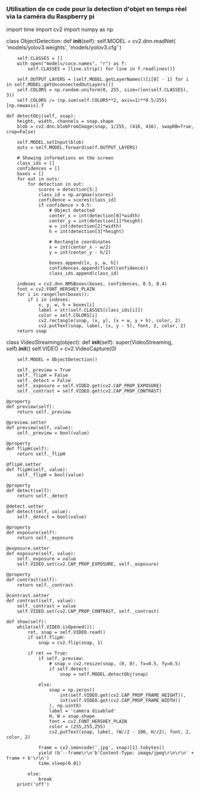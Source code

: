 ### Utilisation de ce code pour la detection d'objet en temps réel via la caméra du Raspberry pi

import time
import cv2
import numpy as np


class ObjectDetection:
    def __init__(self):
        self.MODEL = cv2.dnn.readNet(
            'models/yolov3.weights',
            'models/yolov3.cfg'
        )

        self.CLASSES = []
        with open("models/coco.names", "r") as f:
            self.CLASSES = [line.strip() for line in f.readlines()]

        self.OUTPUT_LAYERS = [self.MODEL.getLayerNames()[i[0] - 1] for i in self.MODEL.getUnconnectedOutLayers()]
        self.COLORS = np.random.uniform(0, 255, size=(len(self.CLASSES), 3))
        self.COLORS /= (np.sum(self.COLORS**2, axis=1)**0.5/255)[np.newaxis].T

    def detectObj(self, snap):
        height, width, channels = snap.shape
        blob = cv2.dnn.blobFromImage(snap, 1/255, (416, 416), swapRB=True, crop=False)

        self.MODEL.setInput(blob)
        outs = self.MODEL.forward(self.OUTPUT_LAYERS)

        # Showing informations on the screen
        class_ids = []
        confidences = []
        boxes = []
        for out in outs:
            for detection in out:
                scores = detection[5:]
                class_id = np.argmax(scores)
                confidence = scores[class_id]
                if confidence > 0.5:
                    # Object detected
                    center_x = int(detection[0]*width)
                    center_y = int(detection[1]*height)
                    w = int(detection[2]*width)
                    h = int(detection[3]*height)

                    # Rectangle coordinates
                    x = int(center_x - w/2)
                    y = int(center_y - h/2)

                    boxes.append([x, y, w, h])
                    confidences.append(float(confidence))
                    class_ids.append(class_id)

        indexes = cv2.dnn.NMSBoxes(boxes, confidences, 0.5, 0.4)
        font = cv2.FONT_HERSHEY_PLAIN
        for i in range(len(boxes)):
            if i in indexes:
                x, y, w, h = boxes[i]
                label = str(self.CLASSES[class_ids[i]])
                color = self.COLORS[i]
                cv2.rectangle(snap, (x, y), (x + w, y + h), color, 2)
                cv2.putText(snap, label, (x, y - 5), font, 2, color, 2)
        return snap


class VideoStreaming(object):
    def __init__(self):
        super(VideoStreaming, self).__init__()
        self.VIDEO = cv2.VideoCapture(0)

        self.MODEL = ObjectDetection()

        self._preview = True
        self._flipH = False
        self._detect = False
        self._exposure = self.VIDEO.get(cv2.CAP_PROP_EXPOSURE)
        self._contrast = self.VIDEO.get(cv2.CAP_PROP_CONTRAST)

    @property
    def preview(self):
        return self._preview

    @preview.setter
    def preview(self, value):
        self._preview = bool(value)

    @property
    def flipH(self):
        return self._flipH

    @flipH.setter
    def flipH(self, value):
        self._flipH = bool(value)

    @property
    def detect(self):
        return self._detect

    @detect.setter
    def detect(self, value):
        self._detect = bool(value)
    
    @property
    def exposure(self):
        return self._exposure

    @exposure.setter
    def exposure(self, value):
        self._exposure = value
        self.VIDEO.set(cv2.CAP_PROP_EXPOSURE, self._exposure)
    
    @property
    def contrast(self):
        return self._contrast

    @contrast.setter
    def contrast(self, value):
        self._contrast = value
        self.VIDEO.set(cv2.CAP_PROP_CONTRAST, self._contrast)

    def show(self):
        while(self.VIDEO.isOpened()):
            ret, snap = self.VIDEO.read()
            if self.flipH:
                snap = cv2.flip(snap, 1)
            
            if ret == True:
                if self._preview:
                    # snap = cv2.resize(snap, (0, 0), fx=0.5, fy=0.5)
                    if self.detect:
                        snap = self.MODEL.detectObj(snap)

                else:
                    snap = np.zeros((
                        int(self.VIDEO.get(cv2.CAP_PROP_FRAME_HEIGHT)),
                        int(self.VIDEO.get(cv2.CAP_PROP_FRAME_WIDTH))
                    ), np.uint8)
                    label = 'camera disabled'
                    H, W = snap.shape
                    font = cv2.FONT_HERSHEY_PLAIN
                    color = (255,255,255)
                    cv2.putText(snap, label, (W//2 - 100, H//2), font, 2, color, 2)
                
                frame = cv2.imencode('.jpg', snap)[1].tobytes()
                yield (b'--frame\r\n'b'Content-Type: image/jpeg\r\n\r\n' + frame + b'\r\n')
                time.sleep(0.01)

            else:
                break
        print('off')
